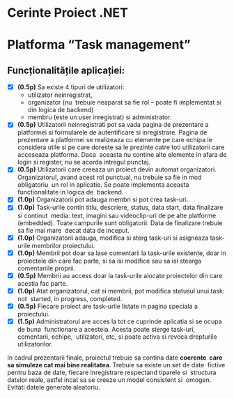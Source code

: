 # Cerinte Proiect .NET

# **Platforma “Task management”**

## Funcționalitățile aplicației:

- [x]  **(0.5p)** Sa existe 4 tipuri de utilizatori:
    - utilizator neinregistrat,
    - organizator (nu  trebuie neaparat sa fie rol – poate fi implementat si din logica de backend)
    - membru (este un user inregistrat) si administrator.
- [x]  **(0.5p)** Utilizatorii neinregistrati pot sa vada pagina de prezentare a platformei si formularele de autentificare si inregistrare. Pagina de prezentare a platformei se realizeaza cu elemente pe care echipa le considera utile si pe care doreste sa le prezinte catre toti utilizatorii care acceseaza platforma. Daca  aceasta nu contine alte elemente in afara de login si register, nu se acorda intregul punctaj.
- [x]  **(0.5p)** Utilizatorii care creeaza un proiect devin automat organizatori.  Organizatorul, avand acest rol punctual, nu trebuie sa fie in mod obligatoriu  un rol in aplicatie. Se poate implementa aceasta functionalitate in logica de  backend.
- [x]  **(1.0p)** Organizatorii pot adauga membri si pot crea task-uri.
- [x]  **(1.0p)** Task-urile contin titlu, descriere, status, data start, data finalizare si continut  media: text, imagini sau videoclip-uri de pe alte platforme (embedded). Toate campurile sunt obligatorii. Data de finalizare trebuie sa fie mai mare  decat data de inceput.
- [x]  **(1.0p)** Organizatorii adauga, modifica si sterg task-uri si asigneaza task-urile membrilor proiectului.
- [x]  **(1.0p)** Membrii pot doar sa lase comentarii la task-urile existente, doar in proiectele din care fac parte, si sa isi modifice sau sa isi stearga comentariile proprii.
- [x]  **(0.5p)** Membrii au access doar la task-urile alocate proiectelor din care acestia fac parte.
- [x]  **(1.0p)** Atat organizatorul, cat si membrii, pot modifica statusul unui task: not  started, in progress, completed.
- [x]  **(0.5p)** Fiecare proiect are task-urile listate in pagina speciala a proiectului.
- [x]  **(1.5p)** Administratorul are acces la tot ce cuprinde aplicatia si se ocupa de buna  functionare a acesteia. Acesta poate sterge task-uri, comentarii, echipe,  utilizatori, etc, si poate activa si revoca drepturile utilizatorilor.

In cadrul prezentarii finale, proiectul trebuie sa contina date **coerente  care sa simuleze cat mai bine realitatea**. Trebuie sa existe un set de date  fictive pentru baza de date, fiecare inregistrare respectand tiparele si  structura datelor reale, astfel incat sa se creeze un model consistent si  omogen. Evitati datele generate aleatoriu.
